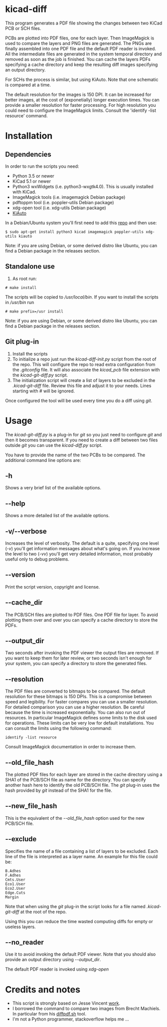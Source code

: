 # kicad-diff

This program generates a PDF file showing the changes between two KiCad PCB
or SCH files.

PCBs are plotted into PDF files, one for each layer. Then ImageMagick is used
to compare the layers and PNG files are generated. The PNGs are finally
assembled into one PDF file and the default PDF reader is invoked.
All the intermediate files are generated in the system temporal directory and
removed as soon as the job is finished. You can cache the layers PDFs
specifying a cache directory and keep the resulting diff images specifying an
output directory.

For SCHs the process is similar, but using KiAuto. Note that one schematic
is compared at a time.

The default resolution for the images is 150 DPI. It can be increased for
better images, at the cost of (exponetially) longer execution times. You can
provide a smaller resolution for faster processing. For high resolution you
could need to configure the ImageMagick limits. Consult the 'identify -list
resource' command.

# Installation

## Dependencies

In order to run the scripts you need:
* Python 3.5 or newer
* KiCad 5.1 or newer
* Python3 wxWidgets (i.e. python3-wxgtk4.0). This is usually installed with KiCad.
* ImageMagick tools (i.e. imagemagick Debian package)
* pdftoppm tool (i.e. poppler-utils Debian package)
* xdg-open tool (i.e. xdg-utils Debian package)
* [KiAuto](https://github.com/INTI-CMNB/KiAuto/)

In a Debian/Ubuntu system you'll first need to add this [repo](https://set-soft.github.io/debian/) and then use:

```$ sudo apt-get install python3 kicad imagemagick poppler-utils xdg-utils kiauto```

Note: if you are using Debian, or some derived distro like Ubuntu, you can find a Debian package in the releases section.

## Standalone use

1. As root run:
```
# make install
```

The scripts will be copied to */usr/local/bin*. If you want to install the scripts in */usr/bin* run

```
# make prefix=/usr install
```

Note: if you are using Debian, or some derived distro like Ubuntu, you can find a Debian package in the releases section.

## Git plug-in

1. Install the scripts
2. To initialize a repo just run the *kicad-diff-init.py* script from the root of the repo.
This will configure the repo to read extra configuration from the *.gitconfig* file.
It will also associate the *kicad_pcb* file extension with the *kicad-git-diff.py* script.
3. The initialization script will create a list of layers to be excluded in the *.kicad-git-diff* file.
Review this file and adjust it to your needs. Lines starting with *#* will be ignored.

Once configured the tool will be used every time you do a diff using *git*.

# Usage

The *kicad-git-diff.py* is a plug-in for *git* so you just need to configure *git* and then it becomes transparent. If you need to create a diff between two files outside *git* you can use the *kicad-diff.py* script.

You have to provide the name of the two PCBs to be compared. The additional command line options are:

## -h
Shows a very brief list of the available options.

## --help
Shows a more detailed list of the available options.

## -v/--verbose
Increases the level of verbosity. The default is a quite, specifying one level (*-v*) you'll get information messages about what's going on. If you increase the level to two (*-vv*) you'll get very detailed information, most probably useful only to debug problems.

## --version
Print the script version, copyright and license.

## --cache_dir
The PCB/SCH files are plotted to PDF files. One PDF file for layer. To avoid plotting them over and over you can specify a cache directory to store the PDFs.

## --output_dir
Two seconds after invoking the PDF viewer the output files are removed. If you want to keep them for later review, or two seconds isn't enough for your system, you can specify a directory to store the generated files.

## --resolution
The PDF files are converted to bitmaps to be compared. The default resolution for these bitmaps is 150 DPIs. This is a compromise between speed and legibility. For faster compares you can use a smaller resolution. For detailed comparison you can use a higher resolution. Be careful because the time is increased exponentially. You can also run out of resources. In particular ImageMagick defines some limits to the disk used for operations. These limits can be very low for default installations. You can consult the limits using the following command:

```identify -list resource```
 
 Consult ImageMagick documentation in order to increase them.
 
## --old_file_hash
The plotted PDF files for each layer are stored in the cache directory using a SHA1 of the PCB/SCH file as name for the directory. You can specify another hash here to identify the old PCB/SCH file. 
The *git* plug-in uses the hash provided by *git* instead of the SHA1 for the file.

## --new_file_hash
This is the equivalent of the *--old_file_hash* option used for the new PCB/SCH file.

## --exclude
Specifies the name of a file containing a list of layers to be excluded. Each line of the file is interpreted as a layer name. An example for this file could be:

```
B.Adhes
F.Adhes
Cmts.User
Eco1.User
Eco2.User
Edge.Cuts
Margin
```

Note that when using the *git* plug-in the script looks for a file named *.kicad-git-diff* at the root of the repo.

Using this you can reduce the time wasted computing diffs for empty or useless layers.

## --no_reader
Use it to avoid invoking the default PDF viewer. Note that you should also provide an output directory using *--output_dir*.

The default PDF reader is invoked using *xdg-open*

# Credits and notes

* This script is strongly based on Jesse Vincent [work](https://github.com/obra/kicad-tools).
* I borrowed the command to compare two images from Brecht Machiels. In particular from his [diffpdf.sh](https://gist.github.com/brechtm/891de9f72516c1b2cbc1) tool.
* I'm not a Python programmer, stackoverflow helps me ... 
